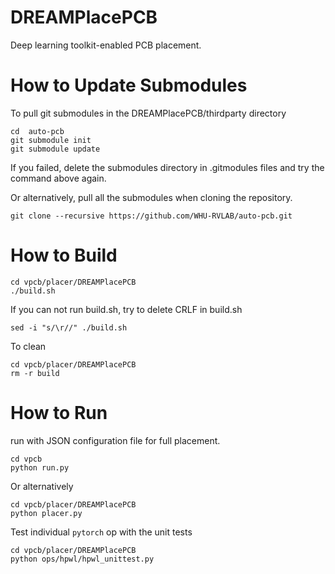 # DREAMPlacePCB

Deep learning toolkit-enabled PCB placement.

# How to Update Submodules

To pull git submodules in the DREAMPlacePCB/thirdparty directory

```
cd  auto-pcb
git submodule init
git submodule update 
```

If you failed, delete the submodules directory in .gitmodules files and try the command above again.

Or alternatively, pull all the submodules when cloning the repository.

```
git clone --recursive https://github.com/WHU-RVLAB/auto-pcb.git
```

# How to Build

```
cd vpcb/placer/DREAMPlacePCB
./build.sh
```

If you can not run build.sh, try to delete CRLF in build.sh

```
sed -i "s/\r//" ./build.sh
```

To clean

```
cd vpcb/placer/DREAMPlacePCB
rm -r build
```

# How to Run

run with JSON configuration file for full placement.

```
cd vpcb
python run.py
```

Or alternatively

```
cd vpcb/placer/DREAMPlacePCB
python placer.py
```

Test individual `pytorch` op with the unit tests

```
cd vpcb/placer/DREAMPlacePCB
python ops/hpwl/hpwl_unittest.py
```
